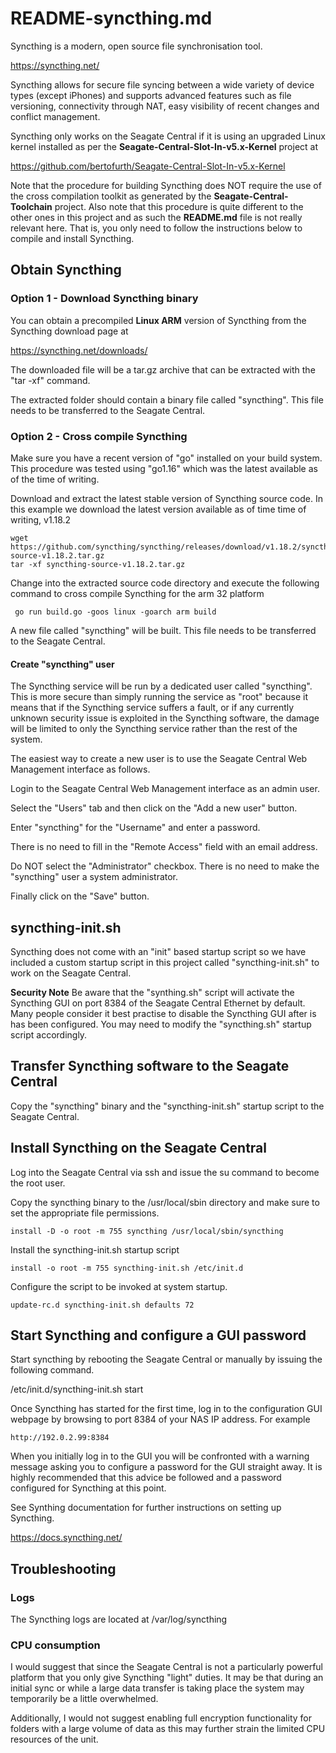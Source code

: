 # README-syncthing.md
Syncthing is a modern, open source file synchronisation tool.

https://syncthing.net/

Syncthing allows for secure file syncing between a wide variety
of device types (except iPhones) and supports advanced features 
such as file versioning, connectivity through NAT, easy visibility
of recent changes and conflict management.

Syncthing only works on the Seagate Central if it is using an
upgraded Linux kernel installed as per the 
**Seagate-Central-Slot-In-v5.x-Kernel** project at

https://github.com/bertofurth/Seagate-Central-Slot-In-v5.x-Kernel

Note that the procedure for building Syncthing does NOT require
the use of the cross compilation toolkit as generated by the
**Seagate-Central-Toolchain** project. Also note that this procedure
is quite different to the other ones in this project and as such
the **README.md** file is not really relevant here. That is,
you only need to follow the instructions below to compile and
install Syncthing.

## Obtain Syncthing
### Option 1 - Download Syncthing binary
You can obtain a precompiled **Linux ARM** version of Syncthing
from the Syncthing download page at

https://syncthing.net/downloads/

The downloaded file will be a tar.gz archive that can be extracted
with the "tar -xf" command. 

The extracted folder should contain a binary file called "syncthing".
This file needs to be transferred to the Seagate Central.

### Option 2 - Cross compile Syncthing
Make sure you have a recent version of "go" installed on your build 
system. This procedure was tested using "go1.16" which was the latest
available as of the time of writing.

Download and extract the latest stable version of Syncthing source
code. In this example we download the latest version available as of
time time of writing, v1.18.2

    wget https://github.com/syncthing/syncthing/releases/download/v1.18.2/syncthing-source-v1.18.2.tar.gz
    tar -xf syncthing-source-v1.18.2.tar.gz

Change into the extracted source code directory and execute the 
following command to cross compile Syncthing for the arm 32 
platform

     go run build.go -goos linux -goarch arm build

A new file called "syncthing" will be built. This file needs to
be transferred to the Seagate Central.

#### Create "syncthing" user
The Syncthing service will be run by a dedicated user called "syncthing".
This is more secure than simply running the service as "root" because 
it means that if the Syncthing service suffers a fault, or if any
currently unknown security issue is exploited in the Syncthing software,
the damage will be limited to only the Syncthing service rather than the
rest of the system.

The easiest way to create a new user is to use the Seagate Central Web
Management interface as follows.

Login to the Seagate Central Web Management interface as an admin
user.

Select the "Users" tab and then click on the "Add a new user" button.

Enter "syncthing" for the "Username" and enter a password. 

There is no need to fill in the "Remote Access" field with an email
address.

Do NOT select the "Administrator" checkbox. There is no need to make
the "syncthing" user a system administrator.

Finally click on the "Save" button.

## syncthing-init.sh
Syncthing does not come with an "init" based startup script so we 
have included a custom startup script in this project called
"syncthing-init.sh" to work on the Seagate Central.

**Security Note** Be aware that the "synthing.sh" script will activate
the Syncthing GUI on port 8384 of the Seagate Central Ethernet by default.
Many people consider it best practise to disable the Syncthing GUI
after is has been configured. You may need to modify the "syncthing.sh"
startup script accordingly.

## Transfer Syncthing software to the Seagate Central
Copy the "syncthing" binary and the "syncthing-init.sh" startup script
to the Seagate Central.

## Install Syncthing on the Seagate Central
Log into the Seagate Central via ssh and issue the su command to become
the root user.

Copy the syncthing binary to the /usr/local/sbin directory and make sure
to set the appropriate file permissions.

    install -D -o root -m 755 syncthing /usr/local/sbin/syncthing

Install the syncthing-init.sh startup script

    install -o root -m 755 syncthing-init.sh /etc/init.d

Configure the script to be invoked at system startup.

    update-rc.d syncthing-init.sh defaults 72

## Start Syncthing and configure a GUI password
Start syncthing by rebooting the Seagate Central or manually by issuing
the following command.

/etc/init.d/syncthing-init.sh start

Once Syncthing has started for the first time, log in to the configuration 
GUI webpage by browsing to port 8384 of your NAS IP address. For example

    http://192.0.2.99:8384

When you initially log in to the GUI you will be confronted with a warning
message asking you to configure a password for the GUI straight away. It
is highly recommended that this advice be followed and a password 
configured for Syncthing at this point.

See Synthing documentation for further instructions on setting up
Syncthing.

https://docs.syncthing.net/

## Troubleshooting
### Logs
The Syncthing logs are located at /var/log/syncthing

### CPU consumption
I would suggest that since the Seagate Central is not a particularly powerful
platform that you only give Syncthing "light" duties. It may be that during
an initial sync or while a large data transfer is taking place the system may
temporarily be a little overwhelmed.

Additionally, I would not suggest enabling full encryption functionality
for folders with a large volume of data as this may further strain the limited
CPU resources of the unit.


